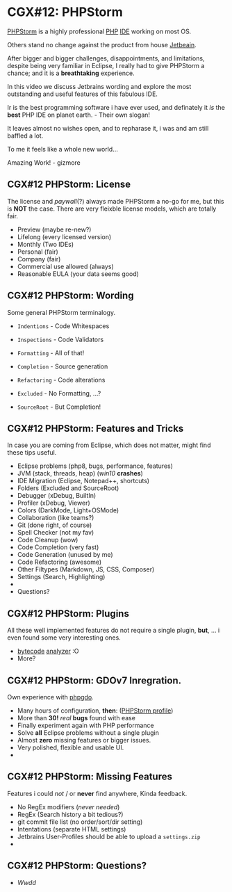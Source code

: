 # CGX#12: PHPStorm

[PHPStorm](https://www.jetbrains.com/phpstorm/)
is a highly professional
[PHP](https://en.wikipedia.org/wiki/PHP)
[IDE](https://en.wikipedia.org/wiki/Integrated_development_environment)
working on most OS.

Others stand no change against the product from house
[Jetbeain](https://www.jetbrains.com/).

After bigger and bigger challenges, disappointments, and limitations,
despite being very familiar in Eclipse,
I really had to give PHPStorm a chance; and it is a **breathtaking** experience.

In this video we discuss Jetbrains wording and explore the most outstanding and useful features of this fabulous IDE.

Ir is the best programming software i have ever used,
and definately it *is* the **best** PHP IDE on planet earth. - Their own slogan!

It leaves almost no wishes open, and to repharase it, i was and am still baffled a lot.

To me it feels like a whole new world...

Amazing Work! - gizmore


## CGX#12 PHPStorm: License

The license and *paywall*(?) always made PHPStorm a no-go for me, but this is **NOT** the case.
There are very fleixble license models, which are totally fair.

 - Preview (maybe re-new?)
 - Lifelong (every licensed version)
 - Monthly (Two IDEs)
 - Personal (fair)
 - Company (fair)
 - Commercial use allowed (always)
 - Reasonable EULA (your data seems good)
 

## CGX#12 PHPStorm: Wording

Some general PHPStorm terminalogy.

 - `Indentions` - Code Whitespaces
 - `Inspections` - Code Validators
 - `Formatting` - All of that!
 - `Completion` - Source generation
 - `Refactoring` - Code alterations
 
 - `Excluded` - No Formatting, ...?
 - `SourceRoot` - But Completion!


## CGX#12 PHPStorm: Features and Tricks

In case you are coming from Eclipse, which does not matter, might find these tips useful.

 - Eclipse problems (php8, bugs, performance, features)
 - JVM (stack, threads, heap) (*win10* **crashes**)
 - IDE Migration (Eclipse, Notepad++, shortcuts)
 - Folders (Excluded and SourceRoot)
 - Debugger (xDebug, BuiltIn)
 - Profiler (xDebug, Viewer)
 - Colors (DarkMode, Light+OSMode) 
 - Collaboration (like teams?)
 - Git (done right, of course)
 - Spell Checker (not my fav)
 - Code Cleanup (wow)
 - Code Completion (very fast)
 - Code Generation (unused by me)
 - Code Refactoring (awesome)
 - Other Filtypes (Markdown, JS, CSS, Composer)
 - Settings (Search, Highlighting)
 - 
 - Questions?

 
## CGX#12 PHPStorm: Plugins

All these well implemented features do not require a single plugin, **but**, ...
i even found some very interesting ones.

 - [bytecode](https://en.wikipedia.org/wiki/Bytecode) [analyzer](https://github.com/kalessil/phpinspectionsea) :O
 - More?


## CGX#12 PHPStorm: GDOv7 Inregration.

Own experience with [phpgdo](https://github.com/gizmore/phpgdo).

 - Many hours of configuration, **then**: ([PHPStorm profile]())
 - More than **30!** *real* **bugs** found with ease
 - Finally experiment again with PHP performance
 - Solve **all** Eclipse problems without a single plugin
 - Almost **zero** missing features or bigger issues.
 - Very polished, flexible and usable UI.
 -
 
 ## CGX#12 PHPStorm: Missing Features
 
 Features i could *not* / or **never** find anywhere, Kinda feedback.
 
  - No RegEx modifiers (*never needed*)
  - RegEx (Search history a bit tedious?)
  - git commit file list (no order/sort/dir setting)
  - Intentations (separate HTML settings)
  - Jetbrains User-Profiles should be able to upload a `settings.zip`
  - 
  
  
## CGX#12 PHPStorm: Questions?

 - *Wwdd*
